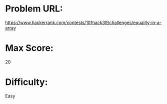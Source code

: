 # Problem URL:
https://www.hackerrank.com/contests/101hack39/challenges/equality-in-a-array

# Max Score:
20

# Difficulty:
Easy
